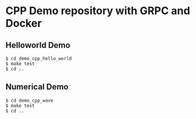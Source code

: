 # CPP Demo repository with GRPC and Docker

## Helloworld Demo
```
$ cd demo_cpp_hello_world
$ make test
$ cd ..
```

## Numerical Demo
```
$ cd demo_cpp_wave
$ make test
$ cd ..
```